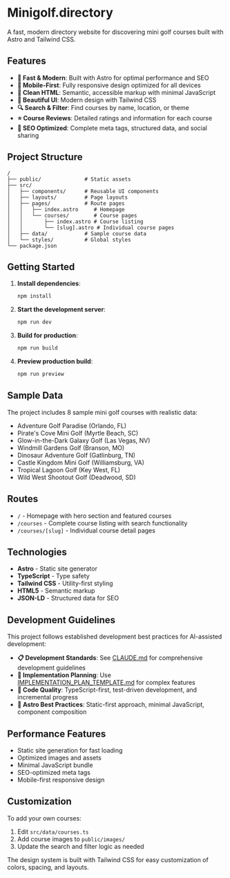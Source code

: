 # Minigolf.directory

A fast, modern directory website for discovering mini golf courses built with Astro and Tailwind CSS.

## Features

- **🚀 Fast & Modern**: Built with Astro for optimal performance and SEO
- **📱 Mobile-First**: Fully responsive design optimized for all devices  
- **🎯 Clean HTML**: Semantic, accessible markup with minimal JavaScript
- **🎨 Beautiful UI**: Modern design with Tailwind CSS
- **🔍 Search & Filter**: Find courses by name, location, or theme
- **⭐ Course Reviews**: Detailed ratings and information for each course
- **🎯 SEO Optimized**: Complete meta tags, structured data, and social sharing

## Project Structure

```
/
├── public/              # Static assets
├── src/
│   ├── components/      # Reusable UI components
│   ├── layouts/         # Page layouts
│   ├── pages/           # Route pages
│   │   ├── index.astro     # Homepage
│   │   └── courses/        # Course pages
│   │       ├── index.astro # Course listing
│   │       └── [slug].astro # Individual course pages
│   ├── data/            # Sample course data
│   └── styles/          # Global styles
└── package.json
```

## Getting Started

1. **Install dependencies**:
   ```bash
   npm install
   ```

2. **Start the development server**:
   ```bash
   npm run dev
   ```

3. **Build for production**:
   ```bash
   npm run build
   ```

4. **Preview production build**:
   ```bash
   npm run preview
   ```

## Sample Data

The project includes 8 sample mini golf courses with realistic data:
- Adventure Golf Paradise (Orlando, FL)
- Pirate's Cove Mini Golf (Myrtle Beach, SC)  
- Glow-in-the-Dark Galaxy Golf (Las Vegas, NV)
- Windmill Gardens Golf (Branson, MO)
- Dinosaur Adventure Golf (Gatlinburg, TN)
- Castle Kingdom Mini Golf (Williamsburg, VA)
- Tropical Lagoon Golf (Key West, FL)
- Wild West Shootout Golf (Deadwood, SD)

## Routes

- `/` - Homepage with hero section and featured courses
- `/courses` - Complete course listing with search functionality
- `/courses/[slug]` - Individual course detail pages

## Technologies

- **Astro** - Static site generator
- **TypeScript** - Type safety
- **Tailwind CSS** - Utility-first styling
- **HTML5** - Semantic markup
- **JSON-LD** - Structured data for SEO

## Development Guidelines

This project follows established development best practices for AI-assisted development:

- **📋 Development Standards**: See [CLAUDE.md](./CLAUDE.md) for comprehensive development guidelines
- **📝 Implementation Planning**: Use [IMPLEMENTATION_PLAN_TEMPLATE.md](./IMPLEMENTATION_PLAN_TEMPLATE.md) for complex features
- **🔧 Code Quality**: TypeScript-first, test-driven development, and incremental progress
- **🎯 Astro Best Practices**: Static-first approach, minimal JavaScript, component composition

## Performance Features

- Static site generation for fast loading
- Optimized images and assets
- Minimal JavaScript bundle
- SEO-optimized meta tags
- Mobile-first responsive design

## Customization

To add your own courses:
1. Edit `src/data/courses.ts`
2. Add course images to `public/images/`
3. Update the search and filter logic as needed

The design system is built with Tailwind CSS for easy customization of colors, spacing, and layouts.